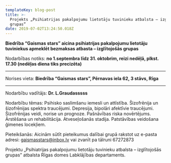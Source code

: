 ```yaml
---
templateKey: blog-post
title: >-
  Projekts „Psihiatrijas pakalpojumu lietotāju tuvinieku atbalsta – izglītojošās
  grupas” 
date: 2019-07-02T13:24:50.018Z
---
```

**Biedrība “Gaismas stars” aicina psihiatrijas pakalpojumu lietotāju tuviniekus apmeklēt bezmaksas atbasta – izglītojošās grupas** 

Nodarbības notiks: **no 1.septembra līdz 31. oktobrim, reizi nedēļā, plkst. 17.30 (nedēļas diena tiks precizēta)**

- - -

Norises vieta: **Biedrība “Gaismas stars”, Pērnavas iela 62, 3 stāvs, Rīga**

- - -

Nodarbību vadītājs: **Dr. L.Graudasssss**

Nodarbību tēmas: Psihisko saslimšanu iemesli un attīstība. Šizofrēnija un šizofrēnijas spektra traucējumi. Depresija, bipolāri afektīvie traucējumi. Šizofrēnijas veidi, norise un prognoze. Pašnāvības riska novērtējums. Ārstēšana un rehabilitācija. Atveseļošanās stadija. Patstāvības veidošana ģimenes locekļiem.

Pieteikšanās: Aicinām sūtīt pieteikumus dalībai grupā rakstot uz e-pasta adresi: gaismasstars@inbox.lv vai zvanīt pa tālruni 67272873

Projektu „Psihiatrijas pakalpojumu lietotāju tuvinieku atbalsta – izglītojošās grupas” atbalsta Rīgas domes Labklājības departaments.
